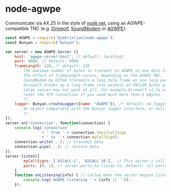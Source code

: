 # node-agwpe
Communicate via AX.25 in the style of
[node net](https://nodejs.org/docs/latest-v8.x/api/net.html),
using an AGWPE-compatible TNC (e.g.
[Direwolf](https://github.com/wb2osz/direwolf),
[SoundModem](http://uz7.ho.ua/packetradio.htm) or
[AGWPE](https://www.sv2agw.com/downloads/)).

```js
const AGWPE = require('@jmkristian/node-agwpe');
const Bunyan = require('bunyan');

var server = new AGWPE.Server ({
    host: 'agwpe-server-host', // default: localhost
    port: 8000, // default: 8000
    frameLength: 128, /* default: 128
        The maximum number of bytes to transmit to AGWPE in one data frame.
        The effect of frameLength varies, depending on the AGWPE TNC.
        SoundModem by UZ7HO transmits a long data frame as one long packet.
        Direwolf breaks up a long frame into packets of PACLEN bytes each.
        Large values may not work at all; for example Direwolf v1.7a will
        reset the TCP connection if you send much more than 2 KBytes.
        */
    logger: Bunyan.createLogger({name: "AGWPE"}), /* default: no logging
        An object compatible with the Bunyan logger interface, or null.
        */
});
server.on('connection', function(connection) {
    console.log('connection'
                + ' from ' + connection.theirCallSign
                + ' to ' + connection.myCallSign);
    connection.write(...); // transmit data
    connection.pipe(...); // receive data
});
server.listen({
        myCallSigns: ['A1CALL-1', 'B2CALL-10'],  // This server's call signs.
        ports: [0, 1], // server ports to listen to. Default: all ports
    },
    function onListening(info) { // called when the server begins listening
        console.log('AGWPE listening ' + (info || ''));
    });
```

